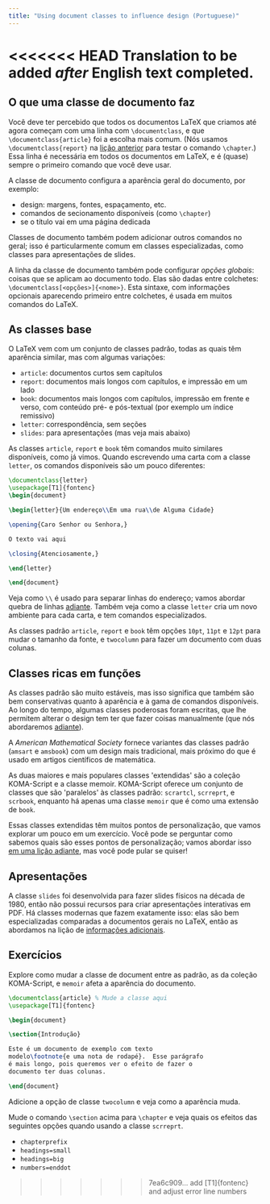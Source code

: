 ```yaml
---
title: "Using document classes to influence design (Portuguese)"
---
```

<<<<<<< HEAD
Translation to be added _after_ English text completed.
=======

## O que uma classe de documento faz

Você deve ter percebido que todos os documentos LaTeX que criamos até agora
começam com uma linha com `\documentclass`, e que `\documentclass{article}` foi
a escolha mais comum.  (Nós usamos `\documentclass{report}` na
[lição anterior](pt/lesson-04) para testar o comando `\chapter`.) Essa linha é
necessária em todos os documentos em LaTeX, e é (quase) sempre o primeiro
comando que você deve usar.

A classe de documento configura a aparência geral do documento, por exemplo:

- design: margens, fontes, espaçamento, etc.
- comandos de secionamento disponíveis (como `\chapter`)
- se o título vai em uma página dedicada

Classes de documento também podem adicionar outros comandos no geral;  isso é
particularmente comum em classes especializadas, como classes para apresentações
de slides.

A linha da classe de documento também pode configurar _opções globais_: coisas
que se aplicam ao documento todo.  Elas são dadas entre colchetes:
`\documentclass[<opções>]{<nome>}`.  Esta sintaxe, com informações opcionais
aparecendo primeiro entre colchetes, é usada em muitos comandos do LaTeX.

## As classes base

O LaTeX vem com um conjunto de classes padrão, todas as quais têm aparência
similar, mas com algumas variações:

- `article`: documentos curtos sem capítulos
- `report`: documentos mais longos com capítulos, e impressão em um lado
- `book`: documentos mais longos com capítulos, impressão em frente e verso, com
  conteúdo pré- e pós-textual (por exemplo um índice remissivo)
- `letter`: correspondência, sem seções
- `slides`: para apresentações (mas veja mais abaixo)

As classes `article`, `report` e `book` têm comandos muito similares
disponíveis, como já vimos.  Quando escrevendo uma carta com a classe `letter`,
os comandos disponíveis são um pouco diferentes:

```latex
\documentclass{letter}
\usepackage[T1]{fontenc}
\begin{document}

\begin{letter}{Um endereço\\Em uma rua\\de Alguma Cidade}

\opening{Caro Senhor ou Senhora,}

O texto vai aqui

\closing{Atenciosamente,}

\end{letter}

\end{document}
```

Veja como ``\\`` é usado para separar linhas do endereço;  vamos abordar quebra
de linhas [adiante](pt/lesson-11).  Também veja como a classe `letter` cria um
novo ambiente para cada carta, e tem comandos especializados.

As classes padrão `article`, `report` e `book` têm opções `10pt`, `11pt` e
`12pt` para mudar o tamanho da fonte, e `twocolumn` para fazer um documento com
duas colunas.

## Classes ricas em funções

As classes padrão são muito estáveis, mas isso significa que também são bem
conservativas quanto à aparência e à gama de comandos disponíveis.  Ao longo do
tempo, algumas classes poderosas foram escritas, que lhe permitem alterar o
design tem ter que fazer coisas manualmente (que nós abordaremos
[adiante](pt/lesson-11)).

A _American Mathematical Society_ fornece variantes das classes padrão (`amsart`
e `amsbook`) com um design mais tradicional, mais próximo do que é usado em
artigos científicos de matemática.

As duas maiores e mais populares classes 'extendidas' são a coleção KOMA-Script
e a classe memoir.  KOMA-Script oferece um conjunto de classes que são
'paralelos' às classes padrão:  `scrartcl`, `scrreprt`, e `scrbook`, enquanto há
apenas uma classe `memoir` que é como uma extensão de `book`.

Essas classes extendidas têm muitos pontos de personalização, que vamos explorar
um pouco em um exercício.  Você pode se perguntar como sabemos quais são esses
pontos de personalização;  vamos abordar isso
[em uma lição adiante](pt/lesson-15), mas você pode pular se quiser!

## Apresentações

A classe `slides` foi desenvolvida para fazer slides físicos na década de 1980,
então não possui recursos para criar apresentações interativas em PDF.  Há
classes modernas que fazem exatamente isso:  elas são bem especializadas
comparadas a documentos gerais no LaTeX, então as abordamos na lição de
[informações adicionais](pt/more-05).

## Exercícios

Explore como mudar a classe de document entre as padrão, as da coleção
KOMA-Script, e `memoir` afeta a aparência do documento.

```latex
\documentclass{article} % Mude a classe aqui
\usepackage[T1]{fontenc}

\begin{document}

\section{Introdução}

Este é um documento de exemplo com texto
modelo\footnote{e uma nota de rodapé}.  Esse parágrafo
é mais longo, pois queremos ver o efeito de fazer o
documento ter duas colunas.

\end{document}
```

Adicione a opção de classe `twocolumn` e veja como a aparência muda.

Mude o comando `\section` acima para `\chapter` e veja quais os efeitos
das seguintes opções quando usando a classe `scrreprt`.

- `chapterprefix`
- `headings=small`
- `headings=big`
- `numbers=enddot`
>>>>>>> 7ea6c909... add [T1]{fontenc} and adjust error line numbers
